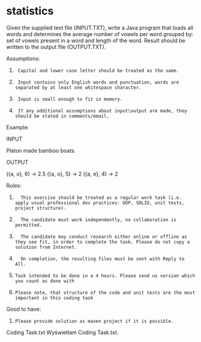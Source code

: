 # statistics

Given the supplied text file (INPUT.TXT), write a Java program that loads all words and determines the average number of vowels per word grouped by:
set of vowels present in a word and length of the word. Result should be written to the output file (OUTPUT.TXT).

Assumptions:
1.      Capital and lower case letter should be treated as the same.
2.      Input contains only English words and punctuation, words are separated by at least one whitespace character.
3.      Input is small enough to fit in memory.
4.      If any additional assumptions about input\output are made, they should be stated in comments/email.

Example:

INPUT

Platon made bamboo boats.

OUTPUT

({a, o}, 6) -> 2.5
({a, o}, 5) -> 2
({a, e}, 4) -> 2

Rules:

1.       This exercise should be treated as a regular work task (i.e. apply usual professional dev practices: OOP, SOLID, unit tests, project structure).
2.       The candidate must work independently, no collaboration is permitted.
3.       The candidate may conduct research either online or offline as they see fit, in order to complete the task. Please do not copy a solution from Internet.
4.       On completion, the resulting files must be sent with Reply to All.
5.     Task intended to be done in a 4 hours. Please send us version which you count as done with
6.     Please note, that structure of the code and unit tests are the most important in this coding task

Good to have:
1.     Please provide solution as maven project if it is possible.
Coding Task.txt
Wyświetlam Coding Task.txt.